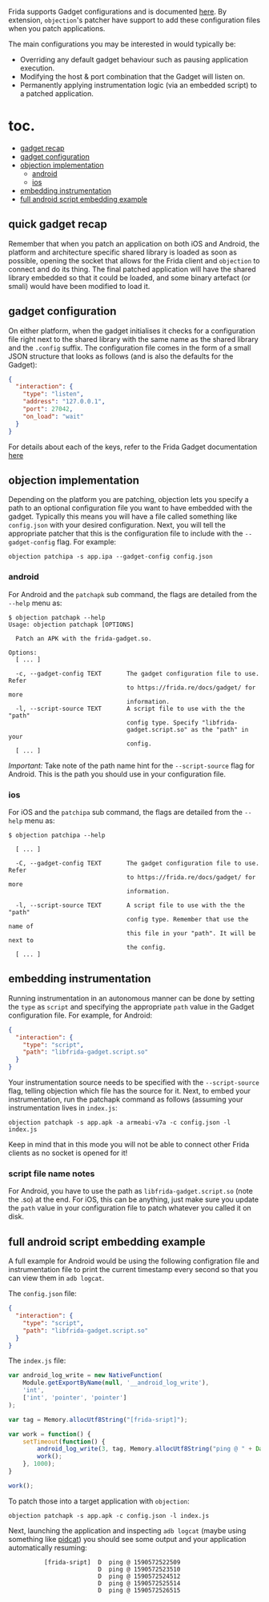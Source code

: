 Frida supports Gadget configurations and is documented [here](https://frida.re/docs/gadget/). By extension, `objection`'s patcher have support to add these configuration files when you patch applications.

The main configurations you may be interested in would typically be:

- Overriding any default gadget behaviour such as pausing application execution.
- Modifying the host & port combination that the Gadget will listen on.
- Permanently applying instrumentation logic (via an embedded script) to a patched application.

# toc.

- [gadget recap](#quick-gadget-recap)
- [gadget configuration](#gadget-configuration)
- [objection implementation](#objection-implementation)
  - [android](#android)
  - [ios](#ios)
- [embedding instrumentation](#embedding-instrumentation)
- [full android script embedding example](#full-android-script-embedding-example)

## quick gadget recap

Remember that when you patch an application on both iOS and Android, the platform and architecture specific shared library is loaded as soon as possible, opening the socket that allows for the Frida client and `objection` to connect and do its thing. The final patched application will have the shared library embedded so that it could be loaded, and some binary artefact (or smali) would have been modified to load it.

## gadget configuration

On either platform, when the gadget initialises it checks for a configuration file right next to the shared library with the same name as the shared library and the `.config` suffix. The configuration file comes in the form of a small JSON structure that looks as follows (and is also the defaults for the Gadget):

```json
{
  "interaction": {
    "type": "listen",
    "address": "127.0.0.1",
    "port": 27042,
    "on_load": "wait"
  }
}
```

For details about each of the keys, refer to the Frida Gadget documentation [here](https://frida.re/docs/gadget/)

## objection implementation

Depending on the platform you are patching, objection lets you specify a path to an optional configuration file you want to have embedded with the gadget. Typically this means you will have a file called something like `config.json` with your desired configuration. Next, you will tell the appropriate patcher that this is the configuration file to include with the `--gadget-config` flag. For example: 

```text
objection patchipa -s app.ipa --gadget-config config.json
```

### android
For Android and the `patchapk` sub command, the flags are detailed from the `--help` menu as:

```text
$ objection patchapk --help
Usage: objection patchapk [OPTIONS]

  Patch an APK with the frida-gadget.so.

Options:
  [ ... ]

  -c, --gadget-config TEXT       The gadget configuration file to use. Refer
                                 to https://frida.re/docs/gadget/ for more
                                 information.
  -l, --script-source TEXT       A script file to use with the the "path"
                                 config type. Specify "libfrida-
                                 gadget.script.so" as the "path" in your
                                 config.
  [ ... ]
```

*Important:* Take note of the path name hint for the `--script-source` flag for Android. This is the path you should use in your configuration file.

### ios
For iOS and the `patchipa` sub command, the flags are detailed from the `--help` menu as:

```text
$ objection patchipa --help

  [ ... ]

  -C, --gadget-config TEXT       The gadget configuration file to use. Refer
                                 to https://frida.re/docs/gadget/ for more
                                 information.

  -l, --script-source TEXT       A script file to use with the the "path"
                                 config type. Remember that use the name of
                                 this file in your "path". It will be next to
                                 the config.
  [ ... ]
```

## embedding instrumentation

Running instrumentation in an autonomous manner can be done by setting the `type` as `script` and specifying the appropriate `path` value in the Gadget configuration file. For example, for Android:

```json
{
  "interaction": {
    "type": "script",
    "path": "libfrida-gadget.script.so"
  }
}
```

Your instrumentation source needs to be specified with the `--script-source` flag, telling objection which file has the source for it. Next, to embed your instrumentation, run the patchapk command as follows (assuming your instrumentation lives in `index.js`:

```text
objection patchapk -s app.apk -a armeabi-v7a -c config.json -l index.js
```

Keep in mind that in this mode you will not be able to connect other Frida clients as no socket is opened for it!

### script file name notes
For Android, you have to use the path as `libfrida-gadget.script.so` (note the .so) at the end. For iOS, this can be anything, just make sure you update the `path` value in your configuration file to patch whatever you called it on disk.

## full android script embedding example

A full example for Android would be using the following configration file and instrumentation file to print the current timestamp every second so that you can view them in `adb logcat`.

The `config.json` file:

```json
{
  "interaction": {
    "type": "script",
    "path": "libfrida-gadget.script.so"
  }
}
```

The `index.js` file:

```javascript
var android_log_write = new NativeFunction(
    Module.getExportByName(null, '__android_log_write'),
    'int',
    ['int', 'pointer', 'pointer']
);

var tag = Memory.allocUtf8String("[frida-sript]");

var work = function() {
    setTimeout(function() {
        android_log_write(3, tag, Memory.allocUtf8String("ping @ " + Date.now()));
        work();
    }, 1000);
}

work();
```

To patch those into a target application with `objection`:

```
objection patchapk -s app.apk -c config.json -l index.js
```

Next, launching the application and inspecting `adb logcat` (maybe using something like [pidcat](https://github.com/JakeWharton/pidcat/)) you should see some output and your application automatically resuming:

```text
          [frida-sript]  D  ping @ 1590572522509
                         D  ping @ 1590572523510
                         D  ping @ 1590572524512
                         D  ping @ 1590572525514
                         D  ping @ 1590572526515
```